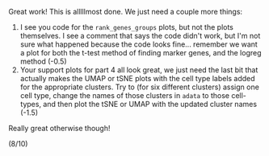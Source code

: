 Great work! This is alllllmost done. We just need a couple more things:
1. I see you code for the `rank_genes_groups` plots, but not the plots themselves. I see a comment that says the code didn't work, but I'm not sure what happened because the code looks fine... remember we want a plot for both the t-test method of finding marker genes, and the logreg method (-0.5)
2. Your support plots for part 4 all look great, we just need the last bit that actually makes the UMAP or tSNE plots with the cell type labels added for the appropriate clusters. Try to (for six different clusters) assign one cell type, change the names of those clusters in `adata` to those cell-types, and then plot the tSNE or UMAP with the updated cluster names (-1.5)

Really great otherwise though!

(8/10)
